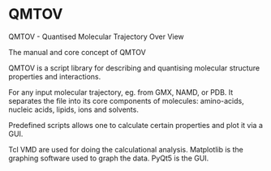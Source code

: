 # QMTOV

QMTOV - Quantised Molecular Trajectory Over View

The manual and core concept of QMTOV


QMTOV is a script library for describing and quantising molecular structure
properties and interactions.

For any input molecular trajectory, eg. from GMX, NAMD, or PDB.
It separates the file into its core components of molecules:
amino-acids, nucleic acids, lipids, ions and solvents.

Predefined scripts allows one to calculate certain properties and plot it via
a GUI.

Tcl VMD are used for doing the calculational analysis.
Matplotlib is the graphing software used to graph the data.
PyQt5 is the GUI.
